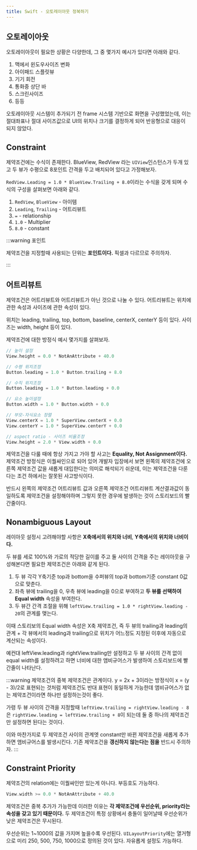 ```yaml
---
title: Swift - 오토레이아웃 정복하기
---
```


## 오토레이아웃

오토레이아웃이 필요한 상황은 다양한데, 그 중 몇가지 예시가 있다면 아래와 같다.

1. 맥에서 윈도우사이즈 변화
2. 아이패드 스플릿뷰
3. 기기 회전
4. 통화중 상단 바
5. 스크린사이즈
6. 등등

오토레이아웃 시스템이 추가되기 전 frame 시스템 기반으로 화면을 구성했었는데, 이는 절대좌표나 절대 사이즈값으로 UI의 위치나 크기를 결정하게 되어 반응형으로 대응이 되지 않았다.

## Constraint

제약조건에는 수식이 존재한다. BlueView, RedView 라는 `UIView`인스턴스가 두개 있고 두 뷰가 수평으로 8포인트 간격을 두고 배치되어 있다고 가정해보자.

`RedView.Leading = 1.0 * BlueView.Trailing + 8.0`이라는 수식을 갖게 되며 수식의 구성을 살펴보면 아래와 같다.

1. `RedView`, `BlueView` - 아이템
2. `Leading`, `Trailing` - 어트리뷰트
3. `=` - relationship
4. `1.0` - Multiplier
5. `8.0` - constant

:::warning 포인트

제약조건을 지정할때 사용되는 단위는 **포인트이다.** 픽셀과 다르므로 주의하자.

:::

## 어트리뷰트

제약조건은 어트리뷰트와 어트리뷰트가 아닌 것으로 나눌 수 있다. 어트리뷰트는 위치에 관한 속성과 사이즈에 관한 속성이 있다.

위치는 leading, trailing, top, bottom, baseline, centerX, centerY 등이 있다. 사이즈는 width, height 등이 있다.

제약조건에 대한 방정식 예시 몇가지를 살펴보자.

```swift
// 높이 설정
View.height = 0.0 * NotAnAttribute + 40.0

// 수평 위치조정
Button.leading = 1.0 * Button.trailing + 8.0

// 수직 위치조정
Button.leading = 1.0 * Button.leading + 0.0

// 요소 높이설정
Button.width = 1.0 * Button.width + 0.0

// 부모-자식요소 정렬
View.centerX = 1.0 * SuperView.centerX + 0.0
View.centerY = 1.0 * SuperView.centerY + 0.0

// aspect ratio - 사이즈 비율조정
View.height = 2.0 * View.width + 0.0
```

제약조건을 다룰 때에 항상 가지고 가야 할 사고는 **Equality, Not Assignment이다.** 제약조건 방정식은 이퀄싸인으로 되어 있어 개발자 입장에서 보면 왼쪽의 제약조건에 오른쪽 제약조건 값을 새롭게 대입한다는 의미로 해석되기 쉬운데, 이는 제약조건을 다룬다는 조건 하에서는 잘못된 사고방식이다.

반드시 왼쪽의 제약조건 어트리뷰트 값과 오른쪽 제약조건 어트리뷰트 계산결과값이 동일하도록 제약조건을 설정해야하며 그렇지 못한 경우에 발생하는 것이 스토리보드의 빨간줄이다.

## Nonambiguous Layout

레이아웃 설정시 고려해야할 사항은 **X축에서의 위치와 너비**, **Y축에서의 위치와 너비이다.**

두 뷰를 세로 100%와 가로의 적당한 길이를 주고 둘 사이의 간격을 주는 레이아웃을 구성해본다면 필요한 제약조건은 아래와 같게 된다.

1. 두 뷰 각각 Y축기준 top과 bottom을 수퍼뷰의 top과 bottom기준 constant 0값으로 맞춘다.
2. 좌측 뷰에 trailing을 0, 우측 뷰에 leading을 0으로 부여하고 **두 뷰를 선택하여 Equal width** 속성을 부여한다.
3. 두 뷰간 간격 조절을 위해 `leftView.trailing = 1.0 * rightView.leading - 20`의 관계를 맺는다.

이때 스토리보의 Equal width 속성은 X축 제약조건, 즉 두 뷰의 trailing과 leading의 관계 + 각 뷰에서의 leading과 trailing으로 위치가 어느정도 지정된 이후에 자동으로 계산되는 속성이다.

예컨대 leftView.leading과 rightView.trailing만 설정하고 두 뷰 사이의 간격 없이 equal width를 설정하려고 하면 너비에 대한 앰비규어스가 발생하여 스토리보드에 빨간줄이 나타난다.

:::warning 제약조건의 중복
제약조건은 관계이다. y = 2x + 3이라는 방정식이 x = (y - 3)/2로 표현되는 것처럼 제약조건도 반대 표현이 동일하게 가능한데 앰비규어스가 없는 제약조건이라면 하나만 설정하는것이 좋다.

가령 두 뷰 사이의 간격을 지정할때 `leftView.trailing = rightView.leading - 8`은 `rightView.leading = leftView.trailing + 8`이 되는데 둘 중 하나의 제약조건만 설정하면 된다는 것이다.

이와 마찬가지로 두 제약조건 사이의 관계엣 constant만 바뀐 제약조건을 새롭게 추가하면 앰비규어스를 발생시킨다. 기존 제약조건을 **갱신하지 않는다는 점을** 반드시 주의하자.
:::

## Constraint Priority

제약조건의 relation에는 이퀄싸인만 있는게 아니다. 부등호도 가능하다.

```swift
View.width >= 0.0 * NotAnAttribute + 40.0
```

제약조건은 중복 추가가 가능한데 이러한 이유는 **각 제약조건에 우선순위, priority라는 속성을 갖고 있기 때문이다.** 두 제약조건이 특정 상황에서 충돌이 일어날때 우선순위가 낮은 제약조건은 무시된다.

우선순위는 1~1000의 값을 가지며 높을수록 우선된다. `UILayoutPriority`에는 열거형으로 미리 250, 500, 750, 1000으로 정의된 것이 있다. 자유롭게 설정도 가능하다.
